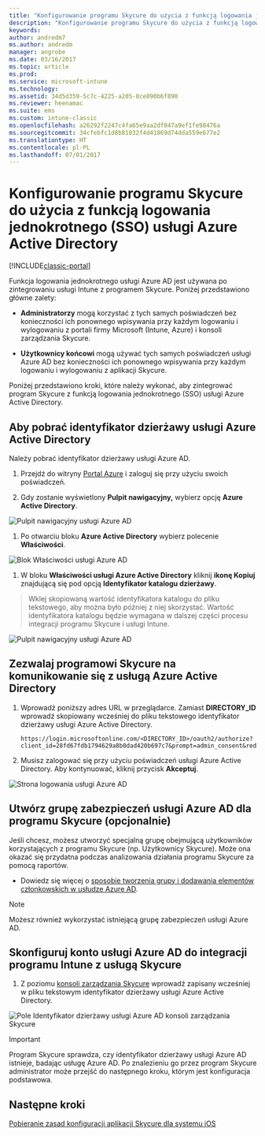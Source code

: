 ```yaml
---
title: "Konfigurowanie programu Skycure do użycia z funkcją logowania jednokrotnego usługi Azure Active Directory"
description: "Konfigurowanie programu Skycure do użycia z funkcją logowania jednokrotnego (SSO) usługi Azure Active Directory"
keywords: 
author: andredm7
ms.author: andredm
manager: angrobe
ms.date: 03/16/2017
ms.topic: article
ms.prod: 
ms.service: microsoft-intune
ms.technology: 
ms.assetid: 34d5d359-5c7c-4225-a205-8ce890b6f890
ms.reviewer: heenamac
ms.suite: ems
ms.custom: intune-classic
ms.openlocfilehash: a26292f2247c4fa65e9aa2df047a9ef1fe98476a
ms.sourcegitcommit: 34cfebfc1d8b81032f4d41869d74dda559e677e2
ms.translationtype: HT
ms.contentlocale: pl-PL
ms.lasthandoff: 07/01/2017
---
```

# <a name="configure-skycure-to-use-azure-active-directory-single-sign-on-sso"></a>Konfigurowanie programu Skycure do użycia z funkcją logowania jednokrotnego (SSO) usługi Azure Active Directory

[!INCLUDE[classic-portal](../includes/classic-portal.md)]

Funkcja logowania jednokrotnego usługi Azure AD jest używana po zintegrowaniu usługi Intune z programem Skycure. Poniżej przedstawiono główne zalety:

-   **Administratorzy** mogą korzystać z tych samych poświadczeń bez konieczności ich ponownego wpisywania przy każdym logowaniu i wylogowaniu z portali firmy Microsoft (Intune, Azure) i konsoli zarządzania Skycure.

-   **Użytkownicy końcowi** mogą używać tych samych poświadczeń usługi Azure AD bez konieczności ich ponownego wpisywania przy każdym logowaniu i wylogowaniu z aplikacji Skycure.

Poniżej przedstawiono kroki, które należy wykonać, aby zintegrować program Skycure z funkcją logowania jednokrotnego (SSO) usługi Azure Active Directory.

## <a name="to-retrieve-the-azure-active-directory-tenant-id"></a>Aby pobrać identyfikator dzierżawy usługi Azure Active Directory

Należy pobrać identyfikator dzierżawy usługi Azure AD.

1.  Przejdź do witryny [Portal Azure](https://portal.azure.com/) i zaloguj się przy użyciu swoich poświadczeń.

2.  Gdy zostanie wyświetlony **Pulpit nawigacyjny,** wybierz opcję **Azure Active Directory**.

![Pulpit nawigacyjny usługi Azure AD](../media/mtp/skycure-sso-1.png)

1.  Po otwarciu bloku **Azure Active Directory** wybierz polecenie **Właściwości**.

![Blok Właściwości usługi Azure AD](../media/mtp/skycure-sso-2.png)

1.  W bloku **Właściwości usługi Azure Active Directory** kliknij **ikonę Kopiuj** znajdującą się pod opcją **Identyfikator katalogu dzierżawy**.

> Wklej skopiowaną wartość identyfikatora katalogu do pliku tekstowego, aby można było później z niej skorzystać. Wartość identyfikatora katalogu będzie wymagana w dalszej części procesu integracji programu Skycure i usługi Intune.

![Pulpit nawigacyjny usługi Azure AD](../media/mtp/skycure-sso-3.png)

## <a name="allow-skycure-to-communicate-with-azure-active-directory"></a>Zezwalaj programowi Skycure na komunikowanie się z usługą Azure Active Directory

1.  Wprowadź poniższy adres URL w przeglądarce. Zamiast **DIRECTORY_ID** wprowadź skopiowany wcześniej do pliku tekstowego identyfikator dzierżawy usługi Azure Active Directory.

        https://login.microsoftonline.com/<DIRECTORY_ID>/oauth2/authorize?client_id=28fd67fdb1794629a8b0dad420b697c7&prompt=admin_consent&redirect_uri=https%3A%2F%2Fmc.skycure.com%2Fapi%2Fexternal%2Fmdm%2Faad_app_consent%2Fmanagement_callback&response_type=code

2.  Musisz zalogować się przy użyciu poświadczeń usługi Azure Active Directory. Aby kontynuować, kliknij przycisk **Akceptuj**.

![Strona logowania usługi Azure AD](../media/mtp/skycure-sso-4.png)

## <a name="create-an-azure-ad-security-group-for-skycure-optional"></a>Utwórz grupę zabezpieczeń usługi Azure AD dla programu Skycure (opcjonalnie)

Jeśli chcesz, możesz utworzyć specjalną grupę obejmującą użytkowników korzystających z programu Skycure (np. Użytkownicy Skycure). Może ona okazać się przydatna podczas analizowania działania programu Skycure za pomocą raportów.

-   Dowiedz się więcej o [sposobie tworzenia grupy i dodawania elementów członkowskich w usłudze Azure AD](https://docs.microsoft.com/azure/active-directory/active-directory-groups-create-azure-portal).

> [!NOTE] 
> Możesz również wykorzystać istniejącą grupę zabezpieczeń usługi Azure AD.

## <a name="configure-the-azure-ad-account-to-integrate-intune-with-skycure"></a>Skonfiguruj konto usługi Azure AD do integracji programu Intune z usługą Skycure

1.  Z poziomu [konsoli zarządzania Skycure](https://aad.skycure.com/) wprowadź zapisany wcześniej w pliku tekstowym identyfikator dzierżawy usługi Azure Active Directory.

![Pole Identyfikator dzierżawy usługi Azure AD konsoli zarządzania Skycure](../media/mtp/skycure-sso-5.png)

> [!IMPORTANT] 
> Program Skycure sprawdza, czy identyfikator dzierżawy usługi Azure AD istnieje, badając usługę Azure AD. Po znalezieniu go przez program Skycure administrator może przejść do następnego kroku, którym jest konfiguracja podstawowa.

## <a name="next-steps"></a>Następne kroki

[Pobieranie zasad konfiguracji aplikacji Skycure dla systemu iOS](/intune-classic/deploy-use/download-skycure-ios-app-configuration-policy)
